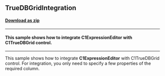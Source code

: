## TrueDBGridIntegration
#### [Download as zip](https://grapecity.github.io/DownGit/#/home?url=https://github.com/GrapeCity/ComponentOne-WinForms-Samples/tree/master/NetFramework\ExpressionEditor\CS\TrueDBGridIntegration)
____
#### This sample shows how to integrate C1ExpressionEditor with C1TrueDBGrid control.
____
This sample shows how to integrate **C1ExpressionEditor** with C1TrueDBGrid control.
For integration, you only need to specify a few properties of the required column.

